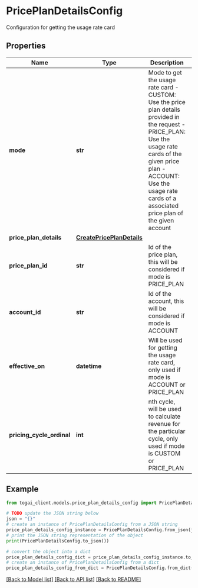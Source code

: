 # PricePlanDetailsConfig

Configuration for getting the usage rate card

## Properties

Name | Type | Description | Notes
------------ | ------------- | ------------- | -------------
**mode** | **str** | Mode to get the usage rate card - CUSTOM: Use the price plan details provided in the request - PRICE_PLAN: Use the usage rate cards of the given price plan - ACCOUNT: Use the usage rate cards of a associated price plan of the given account  | 
**price_plan_details** | [**CreatePricePlanDetails**](CreatePricePlanDetails.md) |  | [optional] 
**price_plan_id** | **str** | Id of the price plan, this will be considered if mode is PRICE_PLAN | [optional] 
**account_id** | **str** | Id of the account, this will be considered if mode is ACCOUNT | [optional] 
**effective_on** | **datetime** | Will be used for getting the usage rate card, only used if mode is ACCOUNT or PRICE_PLAN | [optional] 
**pricing_cycle_ordinal** | **int** | nth cycle, will be used to calculate revenue for the particular cycle, only used if mode is CUSTOM or PRICE_PLAN | [optional] 

## Example

```python
from togai_client.models.price_plan_details_config import PricePlanDetailsConfig

# TODO update the JSON string below
json = "{}"
# create an instance of PricePlanDetailsConfig from a JSON string
price_plan_details_config_instance = PricePlanDetailsConfig.from_json(json)
# print the JSON string representation of the object
print(PricePlanDetailsConfig.to_json())

# convert the object into a dict
price_plan_details_config_dict = price_plan_details_config_instance.to_dict()
# create an instance of PricePlanDetailsConfig from a dict
price_plan_details_config_from_dict = PricePlanDetailsConfig.from_dict(price_plan_details_config_dict)
```
[[Back to Model list]](../README.md#documentation-for-models) [[Back to API list]](../README.md#documentation-for-api-endpoints) [[Back to README]](../README.md)


